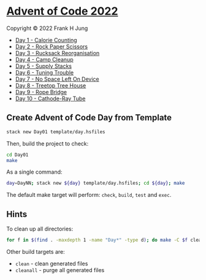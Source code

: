 # [Advent of Code 2022](https://adventofcode.com/2022/)

Copyright © 2022 Frank H Jung

* [Day 1 - Calorie Counting](Day01/README.md)
* [Day 2 - Rock Paper Scissors](Day02/README.md)
* [Day 3 - Rucksack Reorganisation](Day03/README.md)
* [Day 4 - Camp Cleanup](Day04/README.md)
* [Day 5 - Supply Stacks](Day05/README.md)
* [Day 6 - Tuning Trouble](Day06/README.md)
* [Day 7 - No Space Left On Device](Day07/README.md)
* [Day 8 - Treetop Tree House](Day08/README.md)
* [Day 9 - Rope Bridge](Day09/README.md)
* [Day 10 - Cathode-Ray Tube](Day10/README.md)

## Create Advent of Code Day from Template

```bash
stack new Day01 template/day.hsfiles
```

Then, build the project to check:

```bash
cd Day01
make
```

As a single command:

```bash
day=DayNN; stack new ${day} template/day.hsfiles; cd ${day}; make
```

The default make target will perform: `check`, `build`, `test` and `exec`.

## Hints

To clean up all directories:

```bash
for f in $(find . -maxdepth 1 -name "Day*" -type d); do make -C $f clean ; done
```

Other build targets are:

* `clean`    - clean generated files
* `cleanall` - purge all generated files
